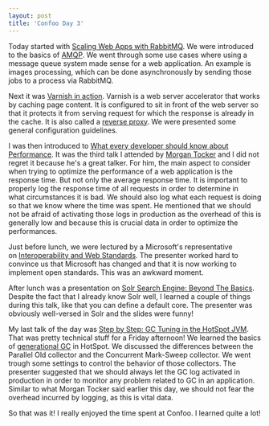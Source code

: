 ```yaml
---
layout: post
title: 'Confoo Day 3'
---
```


Today started with <a href="http://confoo.ca/en/2011/session/scaling-web-apps-with-rabbitmq">Scaling Web Apps with RabbitMQ</a>. We were introduced to the basics of <a href="http://en.wikipedia.org/wiki/Advanced_Message_Queuing_Protocol">AMQP</a>. We went through some use cases where using a message queue system made sense for a web application. An example is images processing, which can be done asynchronously by sending those jobs to a process via RabbitMQ.

Next it was <a href="http://confoo.ca/en/2011/session/varnish-in-action">Varnish in action</a>. Varnish is a web server accelerator that works by caching page content. It is configured to sit in front of the web server so that it protects it from serving request for which the response is already in the cache. It is also called a <a href="http://en.wikipedia.org/wiki/Reverse_proxy">reverse proxy</a>. We were presented some general configuration guidelines.

I was then introduced to <a href="http://confoo.ca/en/2011/session/what-every-developer-should-know-about-performance">What every developer should know about Performance</a>. It was the third talk I attended by <a href="http://confoo.ca/en/speaker/morgan-tocker">Morgan Tocker</a> and I did not regret it because he's a great talker. For him, the main aspect to consider when trying to optimize the performance of a web application is the response time. But not only the average response time. It is important to properly log the response time of all requests in order to determine in what circumstances it is bad. We should also log what each request is doing so that we know where the time was spent. He mentioned that we should not be afraid of activating those logs in production as the overhead of this is generally low and because this is crucial data in order to optimize the performances.

Just before lunch, we were lectured by a Microsoft's representative on <a href="http://confoo.ca/en/2011/session/interoperability-and-web-standards">Interoperability and Web Standards</a>. The presenter worked hard to convince us that Microsoft has changed and that it is now working to implement open standards. This was an awkward moment.

After lunch was a presentation on <a href="http://confoo.ca/en/2011/session/solr-search-engine-beyond-the-basics">Solr Search Engine: Beyond The Basics</a>. Despite the fact that I already know Solr well, I learned a couple of things during this talk, like that you can define a default core. The presenter was obviously well-versed in Solr and the slides were funny!

My last talk of the day was <a href="http://confoo.ca/en/2011/session/step-by-step-gc-tuning-in-the-hotspot-jvm">Step by Step: GC Tuning in the HotSpot JVM</a>. That was pretty technical stuff for a Friday afternoon! We learned the basics of <a href="http://en.wikipedia.org/wiki/Garbage_collection_(computer_science)#Generational_GC_.28ephemeral_GC.29">generational GC</a> in HotSpot. We discussed the differences between the Parallel Old collector and the Concurrent Mark-Sweep collector. We went trough some settings to control the behavior of those collectors. The presenter suggested that we should always let the GC log activated in production in order to monitor any problem related to GC in an application. Similar to what Morgan Tocker said earlier this day, we should not fear the overhead incurred by logging, as this is vital data.

So that was it! I really enjoyed the time spent at Confoo. I learned quite a lot!
